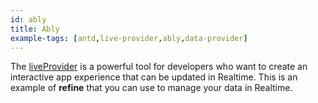 ```yaml
---
id: ably
title: Ably
example-tags: [antd,live-provider,ably,data-provider]
---
```


The [liveProvider](/docs/advanced-tutorials/real-time/) is a powerful tool for developers who want to create an interactive app experience that can be updated in Realtime. This is an example of **refine** that you can use to manage your data in Realtime.

<CodeSandboxExample path="live-provider-ably" />
